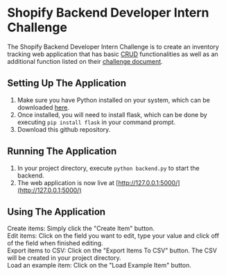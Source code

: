 # Shopify Backend Developer Intern Challenge
The Shopify Backend Developer Intern Challenge is to create an inventory tracking web application that has basic [CRUD](https://en.wikipedia.org/wiki/Create,_read,_update_and_delete)  functionalities as well as an additional function listed on their [challenge document](https://docs.google.com/document/d/1z9LZ_kZBUbg-O2MhZVVSqTmvDko5IJWHtuFmIu_Xg1A/edit).
## Setting Up The Application
1. Make sure you have Python installed on your system, which can be downloaded [here](https://www.python.org/downloads/).
2. Once installed, you will need to install flask, which can be done by executing `pip install flask` in your command prompt.
3. Download this github repository.
## Running The Application
1. In your project directory, execute `python backend.py` to start the backend.
2. The web application is now live at [http://127.0.0.1:5000/](http://127.0.0.1:5000/)
## Using The Application
Create items: Simply click the "Create Item" button.  
Edit items: Click on the field you want to edit, type your value and click off of the field when finished editing.  
Export items to CSV: Click on the "Export Items To CSV" button. The CSV will be created in your project directory.  
Load an example item: Click on the "Load Example Item" button.
